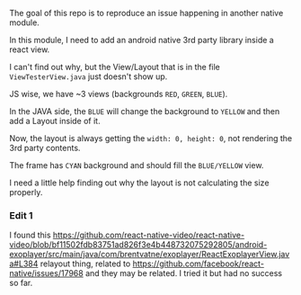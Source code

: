 The goal of this repo is to reproduce an issue happening in another native module.

In this module, I need to add an android native 3rd party library inside a react view.

I can't find out why, but the View/Layout that is in the file `ViewTesterView.java` just doesn't show up.

JS wise, we have ~3 views (backgrounds `RED`, `GREEN`, `BLUE`).

In the JAVA side, the `BLUE` will change the background to `YELLOW` and then add a Layout inside of it.

Now, the layout is always getting the `width: 0, height: 0`, not rendering the 3rd party contents.

The frame has `CYAN` background and should fill the `BLUE/YELLOW` view.

I need a little help finding out why the layout is not calculating the size properly.

### Edit 1

I found this https://github.com/react-native-video/react-native-video/blob/bf11502fdb83751ad826f3e4b448732075292805/android-exoplayer/src/main/java/com/brentvatne/exoplayer/ReactExoplayerView.java#L384 relayout thing, related to https://github.com/facebook/react-native/issues/17968 and they may be related. I tried it but had no success so far.
